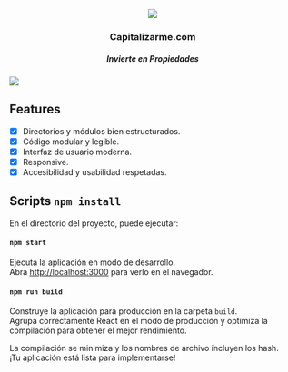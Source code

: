 <p align="center">
<img src="https://www.capitalizarme.com/assets/images/logoSvg.svg"/>
<h3 align="center">Capitalizarme.com</h3>
</p> 
<h5 align="center">Invierte en Propiedades</h5>

<img src="https://lacrea.cl/wp-content/uploads/2021/05/Captura-e1622163129233.png"/>



## Features

- [x] Directorios y módulos bien estructurados.
- [x] Código modular y legible.
- [x] Interfaz de usuario moderna.
- [x] Responsive.
- [x] Accesibilidad y usabilidad respetadas.

## Scripts `npm install`

En el directorio del proyecto, puede ejecutar:

#### `npm start`


Ejecuta la aplicación en modo de desarrollo. <br />
Abra [http://localhost:3000](http://localhost:3000) para verlo en el navegador.


#### `npm run build`

Construye la aplicación para producción en la carpeta `build`. <br />
Agrupa correctamente React en el modo de producción y optimiza la compilación para obtener el mejor rendimiento.

La compilación se minimiza y los nombres de archivo incluyen los hash. <br />
¡Tu aplicación está lista para implementarse!
